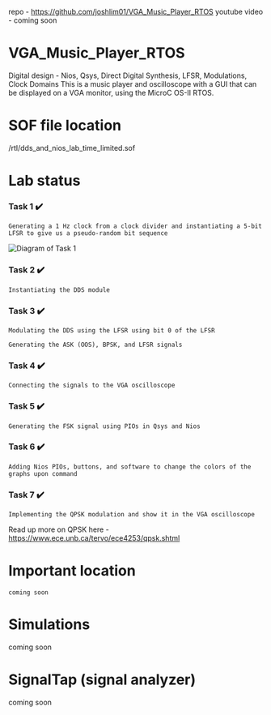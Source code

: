 repo - https://github.com/joshlim01/VGA_Music_Player_RTOS
youtube video - coming soon

# VGA_Music_Player_RTOS
Digital design - Nios, Qsys, Direct Digital Synthesis, LFSR, Modulations, Clock Domains
This is a music player and oscilloscope with a GUI that can be displayed on a VGA monitor, using the MicroC OS-II RTOS.

# SOF file location
/rtl/dds_and_nios_lab_time_limited.sof
# Lab status
### Task 1 ✔️
    Generating a 1 Hz clock from a clock divider and instantiating a 5-bit LFSR to give us a pseudo-random bit sequence

![Diagram of Task 1](https://github.com/joshlim01/VGA_Music_Player_RTOS/tree/main/doc/task_1_diagram.png)

### Task 2 ✔️
    Instantiating the DDS module

### Task 3 ✔️
    Modulating the DDS using the LFSR using bit 0 of the LFSR

    Generating the ASK (OOS), BPSK, and LFSR signals
    
### Task 4 ✔️
    Connecting the signals to the VGA oscilloscope

### Task 5 ✔️
    Generating the FSK signal using PIOs in Qsys and Nios

### Task 6 ✔️
    Adding Nios PIOs, buttons, and software to change the colors of the graphs upon command

### Task 7 ✔️
    Implementing the QPSK modulation and show it in the VGA oscilloscope

Read up more on QPSK here - https://www.ece.unb.ca/tervo/ece4253/qpsk.shtml
    
# Important location
    coming soon

# Simulations

coming soon

# SignalTap (signal analyzer)

coming soon
